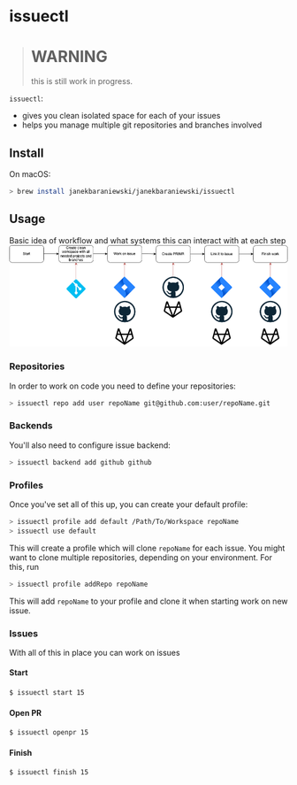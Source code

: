 # issuectl

> # WARNING
> this is still work in progress.

`issuectl`:

- gives you clean isolated space for each of your issues
- helps you manage multiple git repositories and branches involved

## Install

On macOS:

```bash
> brew install janekbaraniewski/janekbaraniewski/issuectl
```

## Usage

Basic idea of workflow and what systems this can interact with at each step
![](diagram.png)

### Repositories

In order to work on code you need to define your repositories:

```bash
> issuectl repo add user repoName git@github.com:user/repoName.git
```

### Backends

You'll also need to configure issue backend:

```bash
> issuectl backend add github github
```

### Profiles

Once you've set all of this up, you can create your default profile:

```bash
> issuectl profile add default /Path/To/Workspace repoName
> issuectl use default
```

This will create a profile which will clone `repoName` for each issue. You might want to clone multiple repositories, depending on your environment. For this, run

```bash
> issuectl profile addRepo repoName
```

This will add `repoName` to your profile and clone it when starting work on new issue.

### Issues

With all of this in place you can work on issues

#### Start

```bash
$ issuectl start 15
```

#### Open PR

```bash
$ issuectl openpr 15
```

#### Finish

```bash
$ issuectl finish 15
```
